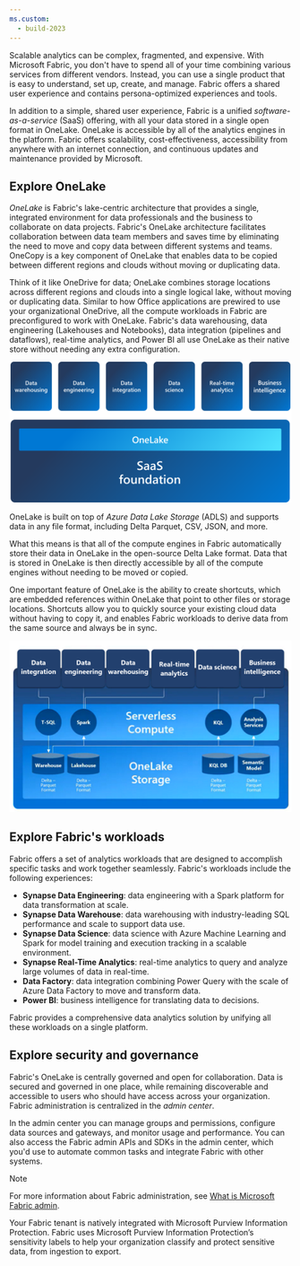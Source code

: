 ```yaml
---
ms.custom:
  - build-2023
---
```

Scalable analytics can be complex, fragmented, and expensive. With Microsoft Fabric, you don't have to spend all of your time combining various services from different vendors. Instead, you can use a single product that is easy to understand, set up, create, and manage. Fabric offers a shared user experience and contains persona-optimized experiences and tools.

In addition to a simple, shared user experience, Fabric is a unified *software-as-a-service* (SaaS) offering, with all your data stored in a single open format in OneLake. OneLake is accessible by all of the analytics engines in the platform. Fabric offers scalability, cost-effectiveness, accessibility from anywhere with an internet connection, and continuous updates and maintenance provided by Microsoft.

## Explore OneLake

*OneLake* is Fabric's lake-centric architecture that provides a single, integrated environment for data professionals and the business to collaborate on data projects. Fabric's OneLake architecture facilitates collaboration between data team members and saves time by eliminating the need to move and copy data between different systems and teams. OneCopy is a key component of OneLake that enables data to be copied between different regions and clouds without moving or duplicating data.

Think of it like OneDrive for data; OneLake combines storage locations across different regions and clouds into a single logical lake, without moving or duplicating data. Similar to how Office applications are prewired to use your organizational OneDrive, all the compute workloads in Fabric are preconfigured to work with OneLake. Fabric's data warehousing, data engineering (Lakehouses and Notebooks), data integration (pipelines and dataflows), real-time analytics, and Power BI all use OneLake as their native store without needing any extra configuration.

![Screenshot of the Fabric architecture built on OneLake.](../media/fabric-introduction.png)

OneLake is built on top of *Azure Data Lake Storage* (ADLS) and supports data in any file format, including Delta Parquet, CSV, JSON, and more.

What this means is that all of the compute engines in Fabric automatically store their data in OneLake in the open-source Delta Lake format. Data that is stored in OneLake is then directly accessible by all of the compute engines without needing to be moved or copied.

One important feature of OneLake is the ability to create shortcuts, which are embedded references within OneLake that point to other files or storage locations. Shortcuts allow you to quickly source your existing cloud data without having to copy it, and enables Fabric workloads to derive data from the same source and always be in sync.

![Screenshot of the OneLake architecture displaying the Delta-Parquet storage format as the foundation for serverless compute.](../media/onelake-storage.png)

## Explore Fabric's workloads

Fabric offers a set of analytics workloads that are designed to accomplish specific tasks and work together seamlessly. Fabric's workloads include the following experiences:

- **Synapse Data Engineering**: data engineering with a Spark platform for data transformation at scale.
- **Synapse Data Warehouse**: data warehousing with industry-leading SQL performance and scale to support data use.
- **Synapse Data Science**: data science with Azure Machine Learning and Spark for model training and execution tracking in a scalable environment.
- **Synapse Real-Time Analytics**: real-time analytics to query and analyze large volumes of data in real-time.
- **Data Factory**: data integration combining Power Query with the scale of Azure Data Factory to move and transform data.
- **Power BI**: business intelligence for translating data to decisions.

Fabric provides a comprehensive data analytics solution by unifying all these workloads on a single platform.

## Explore security and governance

Fabric's OneLake is centrally governed and open for collaboration. Data is secured and governed in one place, while remaining discoverable and accessible to users who should have access across your organization. Fabric administration is centralized in the *admin center*.

In the admin center you can manage groups and permissions,  configure data sources and gateways, and monitor usage and performance. You can also access the Fabric admin APIs and SDKs in the admin center, which you'd use to automate common tasks and integrate Fabric with other systems.

> [!NOTE]
> For more information about Fabric administration, see [What is Microsoft Fabric admin](https://learn.microsoft.com/fabric/admin/admin-overview).
<!-- double check this link -->

Your Fabric tenant is natively integrated with Microsoft Purview Information Protection. Fabric uses Microsoft Purview Information Protection’s sensitivity labels to help your organization classify and protect sensitive data, from ingestion to export.
